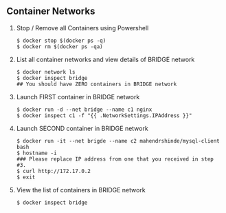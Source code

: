 ## Container Networks

1.  Stop / Remove all Containers using Powershell 

    ```pwsh
    $ docker stop $(docker ps -q)
    $ docker rm $(docker ps -qa)
    ```

2.  List all container networks and view details of BRIDGE network

    ```pwsh
    $ docker network ls
    $ docker inspect bridge
    ## You should have ZERO containers in BRIDGE network
    ```

3.  Launch FIRST container in BRIDGE network

    ```pwsh
    $ docker run -d --net bridge --name c1 nginx
    $ docker inspect c1 -f "{{ .NetworkSettings.IPAddress }}"
    ```

4.  Launch SECOND container in BRIDGE network

    ```pwsh
    $ docker run -it --net brigde --name c2 mahendrshinde/mysql-client bash
    $ hostname -i
    ### Please replace IP address from one that you received in step #3.
    $ curl http://172.17.0.2
    $ exit
    ```

5.  View the list of containers in BRIDGE network

    ```pwsh
    $ docker inspect bridge
    ```